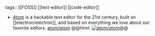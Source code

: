 tags:: [[FOSS]] [[text-editor]] [[code-editor]]

- [Atom](https://atom-editor.cc/) is a hackable text editor for the 21st century, built on [[electron/electron]], and based on everything we love about our favorite editors.
  [atom/atom](https://github.com/atom/atom)
  @@html: <a href="https://github.com/atom/atom/"><img src="https://github-readme-stats-astronomer.vercel.app/api/pin/?username=atom&repo=atom&theme=tokyonight" alt="atom/atom"/></a>@@